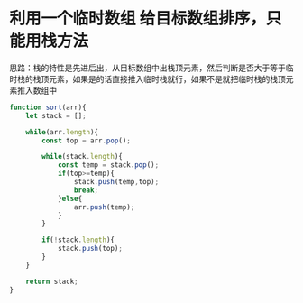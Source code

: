 # 利用一个临时数组 给目标数组排序，只能用栈方法

思路：栈的特性是先进后出，从目标数组中出栈顶元素，然后判断是否大于等于临时栈的栈顶元素，如果是的话直接推入临时栈就行，如果不是就把临时栈的栈顶元素推入数组中

```js
function sort(arr){
    let stack = [];

    while(arr.length){
        const top = arr.pop();

        while(stack.length){
            const temp = stack.pop();
            if(top>=temp){
                stack.push(temp,top);
                break;
            }else{
                arr.push(temp);
            }
        }

        if(!stack.length){
            stack.push(top);
        }
    }

    return stack;
}
```